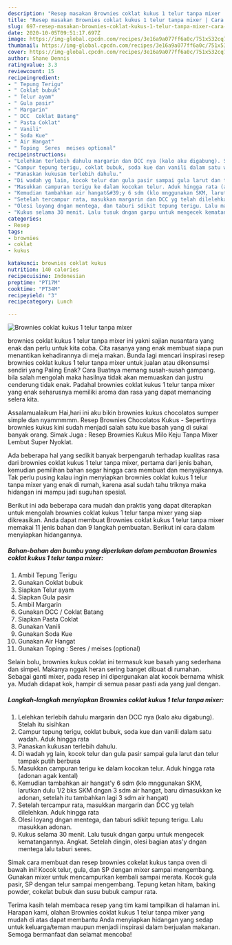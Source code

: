 ```yaml
---
description: "Resep masakan Brownies coklat kukus 1 telur tanpa mixer | Cara Mengolah Brownies coklat kukus 1 telur tanpa mixer Yang Enak Banget"
title: "Resep masakan Brownies coklat kukus 1 telur tanpa mixer | Cara Mengolah Brownies coklat kukus 1 telur tanpa mixer Yang Enak Banget"
slug: 697-resep-masakan-brownies-coklat-kukus-1-telur-tanpa-mixer-cara-mengolah-brownies-coklat-kukus-1-telur-tanpa-mixer-yang-enak-banget
date: 2020-10-05T09:51:17.697Z
image: https://img-global.cpcdn.com/recipes/3e16a9a077ff6a0c/751x532cq70/brownies-coklat-kukus-1-telur-tanpa-mixer-foto-resep-utama.jpg
thumbnail: https://img-global.cpcdn.com/recipes/3e16a9a077ff6a0c/751x532cq70/brownies-coklat-kukus-1-telur-tanpa-mixer-foto-resep-utama.jpg
cover: https://img-global.cpcdn.com/recipes/3e16a9a077ff6a0c/751x532cq70/brownies-coklat-kukus-1-telur-tanpa-mixer-foto-resep-utama.jpg
author: Shane Dennis
ratingvalue: 3.3
reviewcount: 15
recipeingredient:
- " Tepung Terigu"
- " Coklat bubuk"
- " Telur ayam"
- " Gula pasir"
- " Margarin"
- " DCC  Coklat Batang"
- " Pasta Coklat"
- " Vanili"
- " Soda Kue"
- " Air Hangat"
- " Toping  Seres  meises optional"
recipeinstructions:
- "Lelehkan terlebih dahulu margarin dan DCC nya (kalo aku digabung). Stelah itu sisihkan"
- "Campur tepung terigu, coklat bubuk, soda kue dan vanili dalam satu wadah. Aduk hingga rata"
- "Panaskan kukusan terlebih dahulu."
- "Di wadah yg lain, kocok telur dan gula pasir sampai gula larut dan telur tampak putih berbusa"
- "Masukkan campuran terigu ke dalam kocokan telur. Aduk hingga rata (adonan agak kental)"
- "Kemudian tambahkan air hangat&#39;y 6 sdm (klo mnggunakan SKM, larutkan dulu 1/2 bks SKM dngan 3 sdm air hangat, baru dimasukkan ke adonan, setelah itu tambahkan lagi 3 sdm air hangat)"
- "Setelah tercampur rata, masukkan margarin dan DCC yg telah dilelehkan. Aduk hingga rata"
- "Olesi loyang dngan mentega, dan taburi sdikit tepung terigu. Lalu masukkan adonan."
- "Kukus selama 30 menit. Lalu tusuk dngan garpu untuk mengecek kematangannya. Angkat. Setelah dingin, olesi bagian atas&#39;y dngan mentega lalu taburi seres."
categories:
- Resep
tags:
- brownies
- coklat
- kukus

katakunci: brownies coklat kukus 
nutrition: 140 calories
recipecuisine: Indonesian
preptime: "PT17M"
cooktime: "PT34M"
recipeyield: "3"
recipecategory: Lunch

---
```



![Brownies coklat kukus 1 telur tanpa mixer](https://img-global.cpcdn.com/recipes/3e16a9a077ff6a0c/751x532cq70/brownies-coklat-kukus-1-telur-tanpa-mixer-foto-resep-utama.jpg)


brownies coklat kukus 1 telur tanpa mixer ini yakni sajian nusantara yang enak dan perlu untuk kita coba. Cita rasanya yang enak membuat siapa pun menantikan kehadirannya di meja makan.
Bunda lagi mencari inspirasi resep brownies coklat kukus 1 telur tanpa mixer untuk jualan atau dikonsumsi sendiri yang Paling Enak? Cara Buatnya memang susah-susah gampang. bila salah mengolah maka hasilnya tidak akan memuaskan dan justru cenderung tidak enak. Padahal brownies coklat kukus 1 telur tanpa mixer yang enak seharusnya memiliki aroma dan rasa yang dapat memancing selera kita.

Assalamualaikum Hai,hari ini aku bikin brownies kukus chocolatos sumper simple dan nyammmmm. Resep Brownies Chocolatos Kukus - Sepertinya brownies kukus kini sudah menjadi salah satu kue basah yang di sukai banyak orang. Simak Juga : Resep Brownies Kukus Milo Keju Tanpa Mixer Lembut Super Nyoklat.

Ada beberapa hal yang sedikit banyak berpengaruh terhadap kualitas rasa dari brownies coklat kukus 1 telur tanpa mixer, pertama dari jenis bahan, kemudian pemilihan bahan segar hingga cara membuat dan menyajikannya. Tak perlu pusing kalau ingin menyiapkan brownies coklat kukus 1 telur tanpa mixer yang enak di rumah, karena asal sudah tahu triknya maka hidangan ini mampu jadi suguhan spesial.


Berikut ini ada beberapa cara mudah dan praktis yang dapat diterapkan untuk mengolah brownies coklat kukus 1 telur tanpa mixer yang siap dikreasikan. Anda dapat membuat Brownies coklat kukus 1 telur tanpa mixer memakai 11 jenis bahan dan 9 langkah pembuatan. Berikut ini cara dalam menyiapkan hidangannya.

<!--inarticleads1-->

##### Bahan-bahan dan bumbu yang diperlukan dalam pembuatan Brownies coklat kukus 1 telur tanpa mixer:

1. Ambil  Tepung Terigu
1. Gunakan  Coklat bubuk
1. Siapkan  Telur ayam
1. Siapkan  Gula pasir
1. Ambil  Margarin
1. Gunakan  DCC / Coklat Batang
1. Siapkan  Pasta Coklat
1. Gunakan  Vanili
1. Gunakan  Soda Kue
1. Gunakan  Air Hangat
1. Gunakan  Toping : Seres / meises (optional)


Selain bolu, brownies kukus coklat ini termasuk kue basah yang sederhana dan simpel. Makanya nggak heran sering banget dibuat di rumahan. Sebagai ganti mixer, pada resep ini dipergunakan alat kocok bernama whisk ya. Mudah didapat kok, hampir di semua pasar pasti ada yang jual dengan. 

<!--inarticleads2-->

##### Langkah-langkah menyiapkan Brownies coklat kukus 1 telur tanpa mixer:

1. Lelehkan terlebih dahulu margarin dan DCC nya (kalo aku digabung). Stelah itu sisihkan
1. Campur tepung terigu, coklat bubuk, soda kue dan vanili dalam satu wadah. Aduk hingga rata
1. Panaskan kukusan terlebih dahulu.
1. Di wadah yg lain, kocok telur dan gula pasir sampai gula larut dan telur tampak putih berbusa
1. Masukkan campuran terigu ke dalam kocokan telur. Aduk hingga rata (adonan agak kental)
1. Kemudian tambahkan air hangat&#39;y 6 sdm (klo mnggunakan SKM, larutkan dulu 1/2 bks SKM dngan 3 sdm air hangat, baru dimasukkan ke adonan, setelah itu tambahkan lagi 3 sdm air hangat)
1. Setelah tercampur rata, masukkan margarin dan DCC yg telah dilelehkan. Aduk hingga rata
1. Olesi loyang dngan mentega, dan taburi sdikit tepung terigu. Lalu masukkan adonan.
1. Kukus selama 30 menit. Lalu tusuk dngan garpu untuk mengecek kematangannya. Angkat. Setelah dingin, olesi bagian atas&#39;y dngan mentega lalu taburi seres.


Simak cara membuat dan resep brownies cokelat kukus tanpa oven di bawah ini! Kocok telur, gula, dan SP dengan mixer sampai mengembang. Gunakan mixer untuk mencampurkan kembali sampai merata. Kocok gula pasir, SP dengan telur sampai mengembang. Tepung ketan hitam, baking powder, cokelat bubuk dan susu bubuk campur rata. 

Terima kasih telah membaca resep yang tim kami tampilkan di halaman ini. Harapan kami, olahan Brownies coklat kukus 1 telur tanpa mixer yang mudah di atas dapat membantu Anda menyiapkan hidangan yang sedap untuk keluarga/teman maupun menjadi inspirasi dalam berjualan makanan. Semoga bermanfaat dan selamat mencoba!
